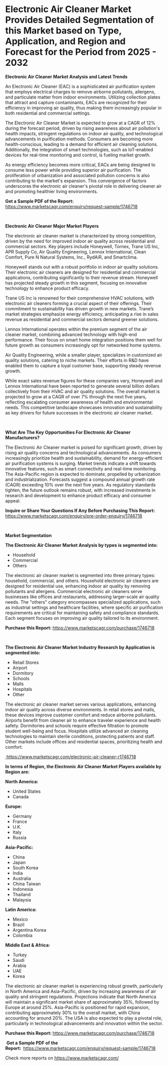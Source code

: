 <p><h1>Electronic Air Cleaner Market Provides Detailed Segmentation of this Market based on Type, Application, and Region and Forecast for the Period from 2025 - 2032</h1></p><p><strong>Electronic Air Cleaner Market Analysis and Latest Trends</strong></p>
<p><p>An Electronic Air Cleaner (EAC) is a sophisticated air purification system that employs electrical charges to remove airborne pollutants, allergens, and particulate matter from indoor environments. Utilizing collection plates that attract and capture contaminants, EACs are recognized for their efficiency in improving air quality, thus making them increasingly popular in both residential and commercial settings.</p><p>The Electronic Air Cleaner Market is expected to grow at a CAGR of 12% during the forecast period, driven by rising awareness about air pollution's health impacts, stringent regulations on indoor air quality, and technological advancements in purification methods. Consumers are becoming more health-conscious, leading to a demand for efficient air cleaning solutions. Additionally, the integration of smart technologies, such as IoT-enabled devices for real-time monitoring and control, is fueling market growth. </p><p>As energy efficiency becomes more critical, EACs are being designed to consume less power while providing superior air purification. The proliferation of urbanization and associated pollution concerns is also contributing to the market's expansion. This convergence of factors underscores the electronic air cleaner's pivotal role in delivering cleaner air and promoting healthier living environments.</p></p>
<p><strong>Get a Sample PDF of the Report:&nbsp;</strong> <a href="https://www.marketscagr.com/enquiry/request-sample/1746718?utm_campaign=2304&utm_medium=2&utm_source=Github&utm_content=ia&utm_term=09042025&utm_id=electronic-air-cleaner">https://www.marketscagr.com/enquiry/request-sample/1746718</a></p>
<p>&nbsp;</p>
<p><strong>Electronic Air Cleaner Major Market Players</strong></p>
<p><p>The electronic air cleaner market is characterized by strong competition, driven by the need for improved indoor air quality across residential and commercial sectors. Key players include Honeywell, Tornex, Trane US Inc, APR Supply Co, Air Quality Engineering, Lennox International, Clean Comfort, Pure N Natural Systems, Inc., RydAiR, and Smartclima.</p><p>Honeywell stands out with a robust portfolio in indoor air quality solutions. Their electronic air cleaners are designed for residential and commercial applications, contributing significantly to their revenue stream. Honeywell has projected steady growth in this segment, focusing on innovative technology to enhance product efficacy.</p><p>Trane US Inc is renowned for their comprehensive HVAC solutions, with electronic air cleaners forming a crucial aspect of their offerings. Their commitment to sustainability has driven growth in new markets. Trane’s market strategies emphasize energy efficiency, anticipating a rise in sales revenue as residential and commercial sectors demand greener solutions.</p><p>Lennox International operates within the premium segment of the air cleaner market, combining advanced technology with high-end performance. Their focus on smart home integration positions them well for future growth as consumers increasingly opt for networked home systems.</p><p>Air Quality Engineering, while a smaller player, specializes in customized air quality solutions, catering to niche markets. Their efforts in R&D have enabled them to capture a loyal customer base, supporting steady revenue growth.</p><p>While exact sales revenue figures for these companies vary, Honeywell and Lennox International have been reported to generate several billion dollars collectively from their HVAC and air quality solutions. The overall market is projected to grow at a CAGR of over 7% through the next five years, reflecting escalating consumer awareness of health and environmental needs. This competitive landscape showcases innovation and sustainability as key drivers for future successes in the electronic air cleaner market.</p></p>
<p>&nbsp;</p>
<p><strong>What Are The Key Opportunities For Electronic Air Cleaner Manufacturers?</strong></p>
<p><p>The Electronic Air Cleaner market is poised for significant growth, driven by rising air quality concerns and technological advancements. As consumers increasingly prioritize health and sustainability, demand for energy-efficient air purification systems is surging. Market trends indicate a shift towards innovative features, such as smart connectivity and real-time monitoring. The Asia-Pacific region is expected to dominate, propelled by urbanization and industrialization. Forecasts suggest a compound annual growth rate (CAGR) exceeding 10% over the next five years. As regulatory standards tighten, the future outlook remains robust, with increased investments in research and development to enhance product efficacy and consumer appeal.</p></p>
<p><strong>Inquire or Share Your Questions If Any Before Purchasing This Report:</strong> <a href="https://www.marketscagr.com/enquiry/pre-order-enquiry/1746718?utm_campaign=2304&utm_medium=2&utm_source=Github&utm_content=ia&utm_term=09042025&utm_id=electronic-air-cleaner">https://www.marketscagr.com/enquiry/pre-order-enquiry/1746718</a></p>
<p>&nbsp;</p>
<p><strong>Market Segmentation</strong></p>
<p><strong>The Electronic Air Cleaner Market Analysis by types is segmented into:</strong></p>
<p><ul><li>Household</li><li>Commercial</li><li>Others</li></ul></p>
<p><p>The electronic air cleaner market is segmented into three primary types: household, commercial, and others. Household electronic air cleaners are designed for residential use, enhancing indoor air quality by removing pollutants and allergens. Commercial electronic air cleaners serve businesses like offices and restaurants, addressing larger-scale air quality needs. The "others" category encompasses specialized applications, such as industrial settings and healthcare facilities, where specific air purification requirements are critical for maintaining safety and compliance standards. Each segment focuses on improving air quality tailored to its environment.</p></p>
<p><strong>Purchase this Report:&nbsp;</strong><a href="https://www.marketscagr.com/purchase/1746718?utm_campaign=2304&utm_medium=2&utm_source=Github&utm_content=ia&utm_term=09042025&utm_id=electronic-air-cleaner">https://www.marketscagr.com/purchase/1746718</a></p>
<p>&nbsp;</p>
<p><strong>The Electronic Air Cleaner Market Industry Research by Application is segmented into:</strong></p>
<p><ul><li>Retail Stores</li><li>Airport</li><li>Dormitory</li><li>Schools</li><li>Malls</li><li>Hospitals</li><li>Other</li></ul></p>
<p><p>The electronic air cleaner market serves various applications, enhancing indoor air quality across diverse environments. In retail stores and malls, these devices improve customer comfort and reduce airborne pollutants. Airports benefit from cleaner air to enhance traveler experience and health safety. Dormitories and schools require effective filtration to promote student well-being and focus. Hospitals utilize advanced air cleaning technologies to maintain sterile conditions, protecting patients and staff. Other markets include offices and residential spaces, prioritizing health and comfort.</p></p>
<p><a href="https://www.marketscagr.com/electronic-air-cleaner-r1746718?utm_campaign=2304&utm_medium=2&utm_source=Github&utm_content=ia&utm_term=09042025&utm_id=electronic-air-cleaner">&nbsp;https://www.marketscagr.com/electronic-air-cleaner-r1746718</a></p>
<p><strong>In terms of Region, the Electronic Air Cleaner Market Players available by Region are:</strong></p>
<p>
    <p> <strong> North America: </strong>
        <ul>
            <li>United States</li>
            <li>Canada</li>
        </ul>
        </p> 
    <p> <strong> Europe: </strong>
        <ul>
            <li>Germany</li>
            <li>France</li>
            <li>U.K.</li>
            <li>Italy</li>
            <li>Russia</li>
        </ul>
        </p> 
    <p> <strong> Asia-Pacific: </strong>
        <ul>
            <li>China</li>
            <li>Japan</li>
            <li>South Korea</li>
            <li>India</li>
            <li>Australia</li>
            <li>China Taiwan</li>
            <li>Indonesia</li>
            <li>Thailand</li>
            <li>Malaysia</li>
        </ul>
        </p> 
    <p> <strong> Latin America: </strong>
        <ul>
            <li>Mexico</li>
            <li>Brazil</li>
            <li>Argentina Korea</li>
            <li>Colombia</li>
        </ul>
        </p> 
    <p> <strong> Middle East & Africa: </strong>
        <ul>
            <li>Turkey</li>
            <li>Saudi</li>
            <li>Arabia</li>
            <li>UAE</li>
            <li>Korea</li>
        </ul>
    </p>
    </p>
<p><p>The electronic air cleaner market is experiencing robust growth, particularly in North America and Asia-Pacific, driven by increasing awareness of air quality and stringent regulations. Projections indicate that North America will maintain a significant market share of approximately 35%, followed by Europe at around 25%. Asia-Pacific is positioned for rapid expansion, contributing approximately 30% to the overall market, with China accounting for around 20%. The USA is also expected to play a pivotal role, particularly in technological advancements and innovation within the sector.</p></p>
<p><strong>Purchase this Report: </strong><a href="https://www.marketscagr.com/purchase/1746718?utm_campaign=2304&utm_medium=2&utm_source=Github&utm_content=ia&utm_term=09042025&utm_id=electronic-air-cleaner">https://www.marketscagr.com/purchase/1746718</a></p>
<p>&nbsp;<strong>Get a Sample PDF of the Report:&nbsp;&nbsp;</strong><a href="https://www.marketscagr.com/enquiry/request-sample/1746718?utm_campaign=2304&utm_medium=2&utm_source=Github&utm_content=ia&utm_term=09042025&utm_id=electronic-air-cleaner">https://www.marketscagr.com/enquiry/request-sample/1746718</a></p>
<p><strong></strong></p>
<p>Check more reports on <a href="https://www.marketscagr.com/?utm_campaign=2304&utm_medium=2&utm_source=Github&utm_content=ia&utm_term=09042025&utm_id=electronic-air-cleaner">https://www.marketscagr.com/</a></p>